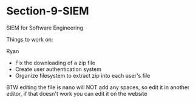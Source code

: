 # Section-9-SIEM
SIEM for Software Engineering

Things to work on:

Ryan
  - Fix the downloading of a zip file
  - Create user authentication system
  - Organize filesystem to extract zip into each user's file

BTW editing the file is nano will NOT add any spaces, so edit it in another editor, if that doesn't work you can edit it on the website
